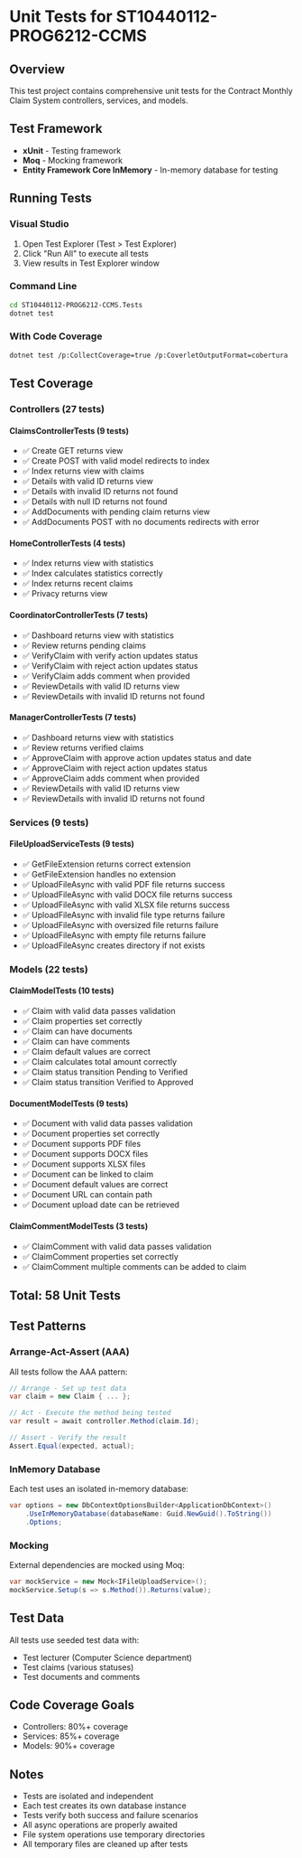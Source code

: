 # Unit Tests for ST10440112-PROG6212-CCMS

## Overview
This test project contains comprehensive unit tests for the Contract Monthly Claim System controllers, services, and models.

## Test Framework
- **xUnit** - Testing framework
- **Moq** - Mocking framework
- **Entity Framework Core InMemory** - In-memory database for testing

## Running Tests

### Visual Studio
1. Open Test Explorer (Test > Test Explorer)
2. Click "Run All" to execute all tests
3. View results in Test Explorer window

### Command Line
```bash
cd ST10440112-PROG6212-CCMS.Tests
dotnet test
```

### With Code Coverage
```bash
dotnet test /p:CollectCoverage=true /p:CoverletOutputFormat=cobertura
```

## Test Coverage

### Controllers (27 tests)

#### ClaimsControllerTests (9 tests)
- ✅ Create GET returns view
- ✅ Create POST with valid model redirects to index
- ✅ Index returns view with claims
- ✅ Details with valid ID returns view
- ✅ Details with invalid ID returns not found
- ✅ Details with null ID returns not found
- ✅ AddDocuments with pending claim returns view
- ✅ AddDocuments POST with no documents redirects with error

#### HomeControllerTests (4 tests)
- ✅ Index returns view with statistics
- ✅ Index calculates statistics correctly
- ✅ Index returns recent claims
- ✅ Privacy returns view

#### CoordinatorControllerTests (7 tests)
- ✅ Dashboard returns view with statistics
- ✅ Review returns pending claims
- ✅ VerifyClaim with verify action updates status
- ✅ VerifyClaim with reject action updates status
- ✅ VerifyClaim adds comment when provided
- ✅ ReviewDetails with valid ID returns view
- ✅ ReviewDetails with invalid ID returns not found

#### ManagerControllerTests (7 tests)
- ✅ Dashboard returns view with statistics
- ✅ Review returns verified claims
- ✅ ApproveClaim with approve action updates status and date
- ✅ ApproveClaim with reject action updates status
- ✅ ApproveClaim adds comment when provided
- ✅ ReviewDetails with valid ID returns view
- ✅ ReviewDetails with invalid ID returns not found

### Services (9 tests)

#### FileUploadServiceTests (9 tests)
- ✅ GetFileExtension returns correct extension
- ✅ GetFileExtension handles no extension
- ✅ UploadFileAsync with valid PDF file returns success
- ✅ UploadFileAsync with valid DOCX file returns success
- ✅ UploadFileAsync with valid XLSX file returns success
- ✅ UploadFileAsync with invalid file type returns failure
- ✅ UploadFileAsync with oversized file returns failure
- ✅ UploadFileAsync with empty file returns failure
- ✅ UploadFileAsync creates directory if not exists

### Models (22 tests)

#### ClaimModelTests (10 tests)
- ✅ Claim with valid data passes validation
- ✅ Claim properties set correctly
- ✅ Claim can have documents
- ✅ Claim can have comments
- ✅ Claim default values are correct
- ✅ Claim calculates total amount correctly
- ✅ Claim status transition Pending to Verified
- ✅ Claim status transition Verified to Approved

#### DocumentModelTests (9 tests)
- ✅ Document with valid data passes validation
- ✅ Document properties set correctly
- ✅ Document supports PDF files
- ✅ Document supports DOCX files
- ✅ Document supports XLSX files
- ✅ Document can be linked to claim
- ✅ Document default values are correct
- ✅ Document URL can contain path
- ✅ Document upload date can be retrieved

#### ClaimCommentModelTests (3 tests)
- ✅ ClaimComment with valid data passes validation
- ✅ ClaimComment properties set correctly
- ✅ ClaimComment multiple comments can be added to claim

## Total: 58 Unit Tests

## Test Patterns

### Arrange-Act-Assert (AAA)
All tests follow the AAA pattern:
```csharp
// Arrange - Set up test data
var claim = new Claim { ... };

// Act - Execute the method being tested
var result = await controller.Method(claim.Id);

// Assert - Verify the result
Assert.Equal(expected, actual);
```

### InMemory Database
Each test uses an isolated in-memory database:
```csharp
var options = new DbContextOptionsBuilder<ApplicationDbContext>()
    .UseInMemoryDatabase(databaseName: Guid.NewGuid().ToString())
    .Options;
```

### Mocking
External dependencies are mocked using Moq:
```csharp
var mockService = new Mock<IFileUploadService>();
mockService.Setup(s => s.Method()).Returns(value);
```

## Test Data
All tests use seeded test data with:
- Test lecturer (Computer Science department)
- Test claims (various statuses)
- Test documents and comments

## Code Coverage Goals
- Controllers: 80%+ coverage
- Services: 85%+ coverage
- Models: 90%+ coverage

## Notes
- Tests are isolated and independent
- Each test creates its own database instance
- Tests verify both success and failure scenarios
- All async operations are properly awaited
- File system operations use temporary directories
- All temporary files are cleaned up after tests
